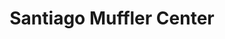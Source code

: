 ---
title: "Santiago Muffler Center"
url: /los-banos/santiago-muffler-center/
shop: Autowerkstatt
---